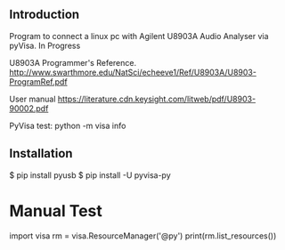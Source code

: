 
## Introduction

Program to connect a linux pc with Agilent U8903A Audio Analyser via pyVisa. In Progress

U8903A Programmer's Reference.
http://www.swarthmore.edu/NatSci/echeeve1/Ref/U8903A/U8903-ProgramRef.pdf

User manual
https://literature.cdn.keysight.com/litweb/pdf/U8903-90002.pdf

PyVisa test:
python -m visa info

## Installation

$ pip install pyusb
$ pip install -U pyvisa-py

#  Manual Test
import visa
rm = visa.ResourceManager('@py')
print(rm.list_resources())


